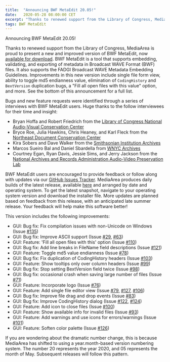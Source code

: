 ```yaml
---
title:  "Announcing BWF MetaEdit 20.05!"
date:   2020-05-28 08:00:00 CET
excerpt: "Thanks to renewed support from the Library of Congress, MediaArea is proud to present a new and improved version of BWF MetaEdit"
tags: BWF MetaEdit
---
```


Announcing BWF MetaEdit 20.05!

Thanks to renewed support from the Library of Congress, MediaArea is proud to present a new and improved version of BWF MetaEdit, now [available for download](https://mediaarea.net/BWFMetaEdit). BWF MetaEdit is a tool that supports embedding, validating, and exporting of metadata in Broadcast WAVE Format (BWF) files. It also supports the FADGI Broadcast WAVE Metadata Embedding Guidelines. Improvements in this new version include single file form view, ability to toggle md5 endianness value, elimination of `CodingHistory` and `BextVersion` duplication bugs, a "Fill all open files with this value" option, and more. See the bottom of this announcement for a full list.

Bugs and new feature requests were identified through a series of interviews with BWF MetaEdit users. Huge thanks to the follow interviewees for their time and insight:

*   Bryan Hoffa and Robert Friedrich from the [Library of Congress National Audio-Visual Conservation Center](https://www.loc.gov/programs/audio-visual-conservation/about-this-program/)
*   Bryce Roe, Julia Hawkins, Chris Heaney, and Karl Fleck from the [Northeast Document Conservation Center](https://www.nedcc.org/)
*   Kira Sobers and Dave Walker from the [Smithsonian Institution Archives](https://siarchives.si.edu/)
*   Marcos Sueiro Bal and Daniel Sbardella from [WNYC Archives](https://www.wnyc.org/)
*   Courtney Egan, Ryan Davis, Jessie Sims, and Jerry Jackson from the [National Archives and Records Administration Audio-Video Preservation Lab](https://www.archives.gov/preservation)

BWF MetaEdit users are encouraged to provide feedback or follow along with updates via our [GitHub Issues Tracker](https://github.com/MediaArea/BWFMetaEdit/issues). MediaArea produces daily builds of the latest release, available [here](https://mediaarea.net/download/snapshots/binary/bwfmetaedit-gui/) and arranged by date and operating system. To get the latest snapshot, navigate to your operating system version and download the installer file. More updates are planned based on feedback from this release, with an anticipated late summer release. Your feedback will help make this software better!

This version includes the following improvements:

*   GUI: Bug fix: Fix compilation issues with non-Unicode on Windows (Issue [#135](https://github.com/MediaArea/BWFMetaEdit/issues/135))
*   GUI: Bug fix: Improve ASCII support (Issue [#29](https://github.com/MediaArea/BWFMetaEdit/issues/29), [#63](https://github.com/MediaArea/BWFMetaEdit/issues/63))
*   GUI: Feature: 'Fill all open files with this' option (Issue [#110](https://github.com/MediaArea/BWFMetaEdit/issues/110))
*   GUI: Bug fix: Add line breaks in FileName field descriptions (Issue [#121](https://github.com/MediaArea/BWFMetaEdit/issues/121))
*   GUI: Feature: Toggle md5 value endianness (Issue [#78](https://github.com/MediaArea/BWFMetaEdit/issues/78))
*   GUI: Bug fix: Fix duplication of CodingHistory headers (Issue [#103](https://github.com/MediaArea/BWFMetaEdit/issues/103))
*   GUI: Feature: Show tooltips only over column headers (Issue [#99](https://github.com/MediaArea/BWFMetaEdit/issues/99))
*   GUI: Bug fix: Stop setting BextVersion field twice (Issue [#98](https://github.com/MediaArea/BWFMetaEdit/issues/98))
*   GUI: Bug fix: occasional crash when saving large number of files (Issue [#71](https://github.com/MediaArea/BWFMetaEdit/issues/71))
*   GUI: Feature: Incorporate logo (Issue [#76](https://github.com/MediaArea/BWFMetaEdit/issues/76))
*   GUI: Feature: Add single file editor view (Issue [#79](https://github.com/MediaArea/BWFMetaEdit/issues/79), [#127](https://github.com/MediaArea/BWFMetaEdit/issues/127), [#106](https://github.com/MediaArea/BWFMetaEdit/issues/106))
*   GUI: Bug fix: Improve file drag and drop events (Issue [#83](https://github.com/MediaArea/BWFMetaEdit/issues/83))
*   GUI: Bug fix: Improve CodingHistory dialog (Issue [#122](https://github.com/MediaArea/BWFMetaEdit/issues/122), [#124](https://github.com/MediaArea/BWFMetaEdit/issues/124))
*   GUI: Feature: Add icon to close files (Issue [#100](https://github.com/MediaArea/BWFMetaEdit/issues/100))
*   GUI: Feature: Show available info for invalid files (Issue [#93](https://github.com/MediaArea/BWFMetaEdit/issues/77))
*   GUI: Feature: Add warnings and use icons for errors/warnings (Issue [#101](https://github.com/MediaArea/BWFMetaEdit/issues/101))
*   GUI: Feature: Soften color palette (Issue [#126](https://github.com/MediaArea/BWFMetaEdit/issues/126))

If you are wondering about the dramatic number change, this is because MediaArea has shifted to using a year.month-based version numbering system. The number 20 represents the year 2020, and 05 represents the month of May. Subsequent releases will follow this pattern.
